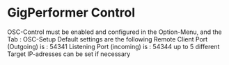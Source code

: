 # GigPerformer Control

OSC-Control must be enabled and configured in the Option-Menu, and the Tab : OSC-Setup
Default settings are the following
Remote Client Port (Outgoing) is : 54341
Listening Port (incoming) is : 54344 
up to 5 different Target IP-adresses can be set if necessary